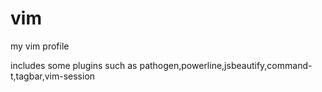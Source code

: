vim
===
my vim profile

includes some plugins such as pathogen,powerline,jsbeautify,command-t,tagbar,vim-session
